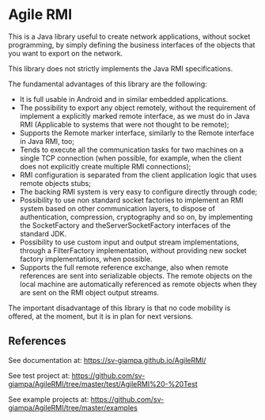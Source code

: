 # Agile RMI
This is a Java library useful to create network applications, without socket programming, by
simply defining the business interfaces of the objects that you want to export on the network.

This library does not strictly implements the Java RMI specifications.

The fundamental advantages of this library are the following:
- It is full usable in Android and in similar embedded applications.
- The possibility to export any object remotely, without the requirement of implement a explicitly marked remote interface, as we must do in Java RMI (Applicable to systems that were not thought to be remote);
- Supports the Remote marker interface, similarly to the Remote interface in Java RMI, too;
- Tends to execute all the communication tasks for two machines on a single TCP connection (when possible, for example, when the client does not explicitly create multiple RMI connections);
- RMI configuration is separated from the client application logic that uses remote objects stubs;
- The backing RMI system is very easy to configure directly through code;
- Possibility to use non standard socket factories to implement an RMI system based on other communication layers, to dispose of authentication, compression, cryptography and so on, by implementing the SocketFactory and  theServerSocketFactory interfaces of the standard JDK.
- Possibility to use custom input and output stream implementations, through a FilterFactory implementation, without providing new socket factory implementations, when possible.
- Supports the full remote reference exchange, also when remote references are sent into serializable objects. The remote objects on the local machine are automatically referenced as remote objects when they are sent on the RMI object output streams.

The important disadvantage of this library is that no code mobility is offered, at the moment, but it is in plan for next versions.

## References
See documentation at: https://sv-giampa.github.io/AgileRMI/

See test project at: https://github.com/sv-giampa/AgileRMI/tree/master/test/AgileRMI%20-%20Test

See example projects at: https://github.com/sv-giampa/AgileRMI/tree/master/examples
